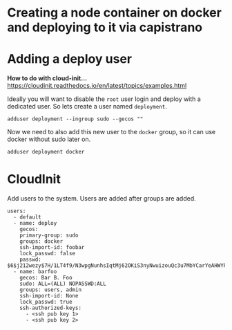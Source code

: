Creating a node container on docker and deploying to it via capistrano
========

# Adding a deploy user

**How to do with cloud-init…**
https://cloudinit.readthedocs.io/en/latest/topics/examples.html

Ideally you will want to disable the `root` user login and deploy with a dedicated user. So lets create a user named `deployment`.

```
adduser deployment --ingroup sudo --gecos ""
```

Now we need to also add this new user to the `docker` group, so it can use docker without sudo later on.

```
adduser deployment docker
```

# CloudInit
 Add users to the system. Users are added after groups are added.
 
```yams
users:
  - default
  - name: deploy
    gecos:
    primary-group: sudo
    groups: docker
    ssh-import-id: foobar
    lock_passwd: false
    passwd: $6$j212wezy$7H/1LT4f9/N3wpgNunhsIqtMj62OKiS3nyNwuizouQc3u7MbYCarYeAHWYPYb2FT.lbioDm2RrkJPb9BZMN1O/
  - name: barfoo
    gecos: Bar B. Foo
    sudo: ALL=(ALL) NOPASSWD:ALL
    groups: users, admin
    ssh-import-id: None
    lock_passwd: true
    ssh-authorized-keys:
      - <ssh pub key 1>
      - <ssh pub key 2>
```